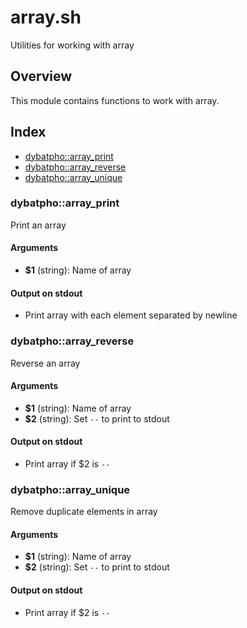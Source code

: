 # array.sh

Utilities for working with array

## Overview

This module contains functions to work with array.

## Index

* [dybatpho::array_print](#dybatphoarrayprint)
* [dybatpho::array_reverse](#dybatphoarrayreverse)
* [dybatpho::array_unique](#dybatphoarrayunique)

### dybatpho::array_print

Print an array

#### Arguments

* **$1** (string): Name of array

#### Output on stdout

* Print array with each element separated by newline

### dybatpho::array_reverse

Reverse an array

#### Arguments

* **$1** (string): Name of array
* **$2** (string): Set `--` to print to stdout

#### Output on stdout

* Print array if $2 is `--`

### dybatpho::array_unique

Remove duplicate elements in array

#### Arguments

* **$1** (string): Name of array
* **$2** (string): Set `--` to print to stdout

#### Output on stdout

* Print array if $2 is `--`

